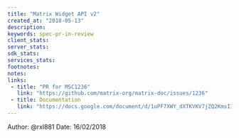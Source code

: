 ```yaml
---
title: "Matrix Widget API v2"
created_at: "2018-05-13"
description:
keywords: spec-pr-in-review
client_stats:
server_stats:
sdk_stats:
services_stats:
footnotes:
notes:
links:
 - title: "PR for MSC1236"
   link: "https://github.com/matrix-org/matrix-doc/issues/1236"
 - title: Documentation
   link: "https://docs.google.com/document/d/1uPF7XWY_dXTKVKV7jZQ2KmsI19wn9-kFRgQ1tFQP7wQ/edit"
---
```

Author: @rxl881
Date: 16/02/2018
